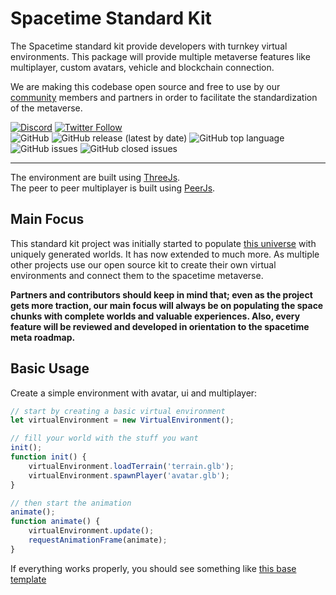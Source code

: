 # Spacetime Standard Kit 
The Spacetime standard kit provide developers with turnkey virtual environments. This package will provide multiple metaverse features like multiplayer, custom avatars, vehicle and blockchain connection. 

We are making this codebase open source and free to use by our [community]([discord-url]) members and partners in order to facilitate the standardization of the metaverse.

[![Discord][discord]][discord-url] [![Twitter Follow][twitter]][twitter-url]  
![GitHub][licence] ![GitHub release (latest by date)][version] ![GitHub top language](https://img.shields.io/github/languages/top/Spacetime-Meta/spacetime-standard-kit)  
![GitHub issues](https://img.shields.io/github/issues-raw/Spacetime-Meta/spacetime-standard-kit) ![GitHub closed issues](https://img.shields.io/github/issues-closed-raw/Spacetime-Meta/spacetime-standard-kit) 

---

The environment are built using [ThreeJs]([three]).  
The peer to peer multiplayer is built using [PeerJs]([peerjs]).

## Main Focus

This standard kit project was initially started to populate [this universe](https://www.spacetimemeta.io/#/map) with uniquely generated worlds. It has now extended to much more. As multiple other projects use our open source kit to create their own virtual environments and connect them to the spacetime metaverse. 

**Partners and contributors should keep in mind that; even as the project gets more traction, our main focus will always be on populating the space chunks with complete worlds and valuable experiences. Also, every feature will be reviewed and developed in orientation to the spacetime meta roadmap.**

## Basic Usage

Create a simple environment with avatar, ui and multiplayer:

```javascript
// start by creating a basic virtual environment
let virtualEnvironment = new VirtualEnvironment();

// fill your world with the stuff you want
init();
function init() {
    virtualEnvironment.loadTerrain('terrain.glb');
    virtualEnvironment.spawnPlayer('avatar.glb');
}

// then start the animation
animate();
function animate() {
    virtualEnvironment.update();
    requestAnimationFrame(animate);
}
```
If everything works properly, you should see something like [this base template](https://stdkit-dev.netlify.app/examples/base-template/index.html)

[discord-url]: https://discord.gg/w6CzHy35E2
[discord]: https://img.shields.io/discord/685241246557667386
[licence]: https://img.shields.io/github/license/Spacetime-Meta/spacetime-standard-kit
[version]: https://img.shields.io/github/v/release/Spacetime-Meta/spacetime-standard-kit
[three]: (https://github.com/mrdoob/three.js)
[peerjs]: (https://github.com/peers/peerjs)
[twitter]: https://img.shields.io/twitter/follow/Spacetime_Meta?style=social
[twitter-url]: https://twitter.com/intent/follow?screen_name=Spacetime_Meta
